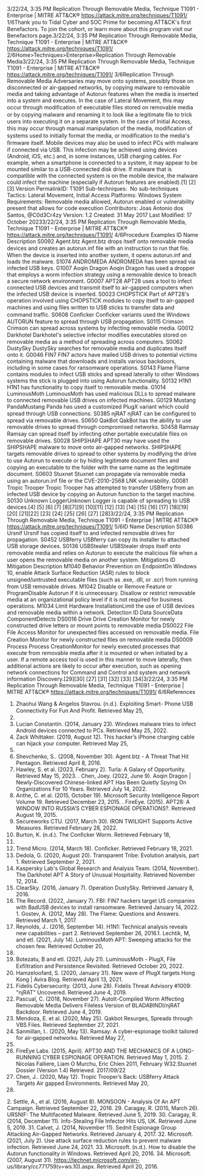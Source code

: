 3/22/24, 3:35 PM Replication Through Removable Media, Technique T1091 - Enterprise | MITRE ATT&CK®
https://attack.mitre.org/techniques/T1091/ 1/6Thank you to Tidal Cyber and SOC Prime for becoming ATT&CK's ﬁrst Benefactors. To join the cohort, or learn more about this program visit our
Benefactors page.3/22/24, 3:35 PM Replication Through Removable Media, Technique T1091 - Enterprise | MITRE ATT&CK®
https://attack.mitre.org/techniques/T1091/ 2/6Home>Techniques>Enterprise>Replication Through Removable Media3/22/24, 3:35 PM Replication Through Removable Media, Technique T1091 - Enterprise | MITRE ATT&CK®
https://attack.mitre.org/techniques/T1091/ 3/6Replication Through Removable Media
Adversaries may move onto systems, possibly those on disconnected or air-gapped networks, by copying malware to removable media and
taking advantage of Autorun features when the media is inserted into a system and executes. In the case of Lateral Movement, this may
occur through modiﬁcation of executable ﬁles stored on removable media or by copying malware and renaming it to look like a legitimate
ﬁle to trick users into executing it on a separate system. In the case of Initial Access, this may occur through manual manipulation of the
media, modiﬁcation of systems used to initially format the media, or modiﬁcation to the media's ﬁrmware itself.
Mobile devices may also be used to infect PCs with malware if connected via USB. This infection may be achieved using devices (Android,
iOS, etc.) and, in some instances, USB charging cables. For example, when a smartphone is connected to a system, it may appear to be
mounted similar to a USB-connected disk drive. If malware that is compatible with the connected system is on the mobile device, the
malware could infect the machine (especially if Autorun features are enabled).[1]
[2][3]
Version PermalinkID: T1091
Sub-techniques:  No sub-techniques
 
Tactics: Lateral Movement, Initial Access
 
Platforms: Windows
 
System Requirements: Removable media allowed, Autorun enabled or vulnerability present that allows for code execution
Contributors: Joas Antonio dos Santos, @C0d3Cr4zy
Version: 1.2
Created: 31 May 2017
Last Modiﬁed: 17 October 20233/22/24, 3:35 PM Replication Through Removable Media, Technique T1091 - Enterprise | MITRE ATT&CK®
https://attack.mitre.org/techniques/T1091/ 4/6Procedure Examples
ID Name Description
S0092 Agent.btz Agent.btz drops itself onto removable media devices and creates an autorun.inf ﬁle with an instruction to
run that ﬁle. When the device is inserted into another system, it opens autorun.inf and loads the malware.
S1074 ANDROMEDA ANDROMEDA has been spread via infected USB keys.
G1007 Aoqin Dragon Aoqin Dragon has used a dropper that employs a worm infection strategy using a removable device to
breach a secure network environment.
G0007 APT28 APT28 uses a tool to infect connected USB devices and transmit itself to air-gapped computers when the
infected USB device is inserted.
S0023 CHOPSTICK Part of APT28's operation involved using CHOPSTICK modules to copy itself to air-gapped machines and
using ﬁles written to USB sticks to transfer data and command traﬃc.
S0608 Conﬁcker Conﬁcker variants used the Windows AUTORUN feature to spread through USB propagation.
S0115 Crimson Crimson can spread across systems by infecting removable media.
G0012 Darkhotel Darkhotel's selective infector modiﬁes executables stored on removable media as a method of spreading
across computers.
S0062 DustySky DustySky searches for removable media and duplicates itself onto it.
G0046 FIN7 FIN7 actors have mailed USB drives to potential victims containing malware that downloads and installs
various backdoors, including in some cases for ransomware operations.
S0143 Flame Flame contains modules to infect USB sticks and spread laterally to other Windows systems the stick is
plugged into using Autorun functionality.
S0132 H1N1 H1N1 has functionality to copy itself to removable media.
G1014 LuminousMoth LuminousMoth has used malicious DLLs to spread malware to connected removable USB drives on
infected machines.
G0129 Mustang
PandaMustang Panda has used a customized PlugX variant which could spread through USB connections.
S0385 njRAT njRAT can be conﬁgured to spread via removable drives.
S0650 QakBot QakBot has the ability to use removable drives to spread through compromised networks.
S0458 Ramsay Ramsay can spread itself by infecting other portable executable ﬁles on removable drives.
S0028 SHIPSHAPE APT30 may have used the SHIPSHAPE malware to move onto air-gapped networks. SHIPSHAPE targets
removable drives to spread to other systems by modifying the drive to use Autorun to execute or by hiding
legitimate document ﬁles and copying an executable to the folder with the same name as the legitimate
document.
S0603 Stuxnet Stuxnet can propagate via removable media using an autorun.inf ﬁle or the CVE-2010-2568 LNK
vulnerability.
G0081 Tropic Trooper Tropic Trooper has attempted to transfer USBferry from an infected USB device by copying an Autorun
function to the target machine.
S0130 Unknown
LoggerUnknown Logger is capable of spreading to USB devices.[4]
[5]
[6]
[7]
[8][7][9]
[10][11]
[12]
[13]
[14]
[15]
[16]
[17]
[18][19]
[20]
[21][22]
[23]
[24]
[25]
[26]
[27]
[28]3/22/24, 3:35 PM Replication Through Removable Media, Technique T1091 - Enterprise | MITRE ATT&CK®
https://attack.mitre.org/techniques/T1091/ 5/6ID Name Description
S0386 Ursnif Ursnif has copied itself to and infected removable drives for propagation.
S0452 USBferry USBferry can copy its installer to attached USB storage devices.
S0136 USBStealer USBStealer drops itself onto removable media and relies on Autorun to execute the malicious ﬁle when a
user opens the removable media on another system.
Mitigations
ID Mitigation Description
M1040 Behavior Prevention on
EndpointOn Windows 10, enable Attack Surface Reduction (ASR) rules to block unsigned/untrusted
executable ﬁles (such as .exe, .dll, or .scr) from running from USB removable drives. 
M1042 Disable or Remove
Feature or ProgramDisable Autorun if it is unnecessary. Disallow or restrict removable media at an organizational
policy level if it is not required for business operations. 
M1034 Limit Hardware
InstallationLimit the use of USB devices and removable media within a network.
Detection
ID Data SourceData ComponentDetects
DS0016 Drive Drive Creation Monitor for newly constructed drive letters or mount points to removable media
DS0022 File File Access Monitor for unexpected ﬁles accessed on removable media.
File Creation Monitor for newly constructed ﬁles on removable media
DS0009 Process Process
CreationMonitor for newly executed processes that execute from removable media after it is mounted
or when initiated by a user. If a remote access tool is used in this manner to move laterally,
then additional actions are likely to occur after execution, such as opening network
connections for Command and Control and system and network information Discovery.[29][30]
[27]
[31]
[32]
[33]
[34]3/22/24, 3:35 PM Replication Through Removable Media, Technique T1091 - Enterprise | MITRE ATT&CK®
https://attack.mitre.org/techniques/T1091/ 6/6References
1. Zhaohui Wang & Angelos Stavrou. (n.d.). Exploiting Smart-
Phone USB Connectivity For Fun And Proﬁt. Retrieved May 25,
2022.
2. Lucian Constantin. (2014, January 23). Windows malware
tries to infect Android devices connected to PCs. Retrieved
May 25, 2022.
3. Zack Whittaker. (2019, August 12). This hacker’s iPhone
charging cable can hijack your computer. Retrieved May 25,
2022.
4. Shevchenko, S.. (2008, November 30). Agent.btz - A Threat
That Hit Pentagon. Retrieved April 8, 2016.
5. Hawley, S. et al. (2023, February 2). Turla: A Galaxy of
Opportunity. Retrieved May 15, 2023.
 . Chen, Joey. (2022, June 9). Aoqin Dragon | Newly-Discovered
Chinese-linked APT Has Been Quietly Spying On
Organizations For 10 Years. Retrieved July 14, 2022.
7. Anthe, C. et al. (2015, October 19). Microsoft Security
Intelligence Report Volume 19. Retrieved December 23, 2015.
 . FireEye. (2015). APT28: A WINDOW INTO RUSSIA’S CYBER
ESPIONAGE OPERATIONS?. Retrieved August 19, 2015.
9. Secureworks CTU. (2017, March 30). IRON TWILIGHT
Supports Active Measures. Retrieved February 28, 2022.
10. Burton, K. (n.d.). The Conﬁcker Worm. Retrieved February 18,
2021.
11. Trend Micro. (2014, March 18). Conﬁcker. Retrieved February
18, 2021.
12. Dedola, G. (2020, August 20). Transparent Tribe: Evolution
analysis, part 1. Retrieved September 2, 2021.
13. Kaspersky Lab's Global Research and Analysis Team. (2014,
November). The Darkhotel APT A Story of Unusual Hospitality.
Retrieved November 12, 2014.
14. ClearSky. (2016, January 7). Operation DustySky. Retrieved
January 8, 2016.
15. The Record. (2022, January 7). FBI: FIN7 hackers target US
companies with BadUSB devices to install ransomware.
Retrieved January 14, 2022.
1 . Gostev, A. (2012, May 28). The Flame: Questions and
Answers. Retrieved March 1, 2017.
17. Reynolds, J.. (2016, September 14). H1N1: Technical analysis
reveals new capabilities – part 2. Retrieved September 26,
2016.1 . Lechtik, M, and etl. (2021, July 14). LuminousMoth APT:
Sweeping attacks for the chosen few. Retrieved October 20,
2022.
19. Botezatu, B and etl. (2021, July 21). LuminousMoth - PlugX,
File Exﬁltration and Persistence Revisited. Retrieved October
20, 2022.
20. Hamzeloofard, S. (2020, January 31). New wave of PlugX
targets Hong Kong | Avira Blog. Retrieved April 13, 2021.
21. Fidelis Cybersecurity. (2013, June 28). Fidelis Threat Advisory
#1009: "njRAT" Uncovered. Retrieved June 4, 2019.
22. Pascual, C. (2018, November 27). AutoIt-Compiled Worm
Affecting Removable Media Delivers Fileless Version of
BLADABINDI/njRAT Backdoor. Retrieved June 4, 2019.
23. Mendoza, E. et al. (2020, May 25). Qakbot Resurges, Spreads
through VBS Files. Retrieved September 27, 2021.
24. Sanmillan, I.. (2020, May 13). Ramsay: A cyber‑espionage
toolkit tailored for air‑gapped networks. Retrieved May 27,
2020.
25. FireEye Labs. (2015, April). APT30 AND THE MECHANICS OF
A LONG-RUNNING CYBER ESPIONAGE OPERATION. Retrieved
May 1, 2015.
2 . Nicolas Falliere, Liam O Murchu, Eric Chien 2011, February
W32.Stuxnet Dossier (Version 1.4) Retrieved. 2017/09/22
27. Chen, J.. (2020, May 12). Tropic Trooper’s Back: USBferry
Attack Targets Air gapped Environments. Retrieved May 20,
2020.
2 . Settle, A., et al. (2016, August 8). MONSOON - Analysis Of An
APT Campaign. Retrieved September 22, 2016.
29. Caragay, R. (2015, March 26). URSNIF: The Multifaceted
Malware. Retrieved June 5, 2019.
30. Caragay, R. (2014, December 11). Info-Stealing File Infector
Hits US, UK. Retrieved June 5, 2019.
31. Calvet, J. (2014, November 11). Sednit Espionage Group
Attacking Air-Gapped Networks. Retrieved January 4, 2017.
32. Microsoft. (2021, July 2). Use attack surface reduction rules to
prevent malware infection. Retrieved June 24, 2021.
33. Microsoft. (n.d.). How to disable the Autorun functionality in
Windows. Retrieved April 20, 2016.
34. Microsoft. (2007, August 31).
https://technet.microsoft.com/en-
us/library/cc771759(v=ws.10).aspx. Retrieved April 20, 2016.